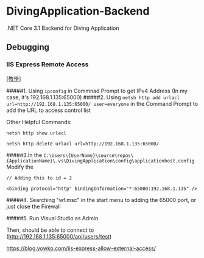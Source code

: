 # DivingApplication-Backend
.NET Core 3.1 Backend for Diving Application


## Debugging

### IIS Express Remote Access

[[教學]](https://blog.yowko.com/iis-express-allow-external-access/)

#####1. Using `ipconfig` in Commnad Prompt to get IPv4 Address (In my case, it's 192.168.1.135:65000)
#####2. Using `netsh http add urlacl url=http://192.168.1.135:65000/ user=everyone` in the Command Prompt to add the URL to access control list

Other Helpful Commands:
```
netsh http show urlacl

netsh http delete urlacl url=http://192.168.1.135:65000/
```

#####3.In the `C:\Users\{UserName}\source\repos\{ApplicationName}\.vs\DivingApplication\config\applicationhost.config` 
Modify the <Sites>
```
// Adding this to id = 2

<binding protocol="http" bindingInformation="*:65000:192.168.1.135" />

```

#####4. Searching "wf.msc" in the start menu to adding the 65000 port, or just close the Firewall

#####5. Run Visual Studio as Admin

Then, should be able to connect to (http://192.168.1.135:65000/api/users/test)

https://blog.yowko.com/iis-express-allow-external-access/
